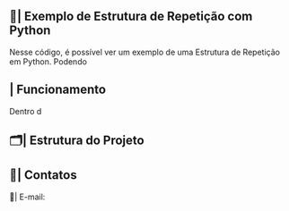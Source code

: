  ## 📑| Exemplo de Estrutura de Repetição com Python 

   Nesse código, é possível ver um exemplo de uma Estrutura de Repetição em Python. Podendo 

 ## | Funcionamento

  Dentro d
 
 ## 🗂️| Estrutura do Projeto



 ## 📱| Contatos

   📩| E-mail: 
 
